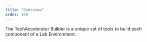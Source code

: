 ```yaml
---
title: "Overview"
order: 100
---
```


The TechAccelerator Builder is a unique set of tools to build each component of a Lab Environment.
